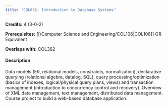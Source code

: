 ```yaml
---
title: "COL632: Introduction to Database Systems"
---
```

**Credits:** 4 (3-0-2)

**Prerequisites:** [[/Computer Science and Engineering/COL106|COL106]] OR Equivalent

**Overlaps with:** COL362

#### Description
Data models (ER, relational models, constraints, normalization), declarative querying (relational algebra, datalog, SQL), query processing/optimization (basics of indexes, logical/physical query plans, views) and transaction management (introduction to concurrency control and recovery). Overview of XML data management, text management, distributed data management. Course project to build a web-based database application.